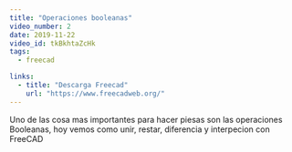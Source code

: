 ```yaml
---
title: "Operaciones booleanas"
video_number: 2
date: 2019-11-22
video_id: tkBkhtaZcHk
tags:
  - freecad

links:
  - title: "Descarga Freecad"
    url: "https://www.freecadweb.org/"
---
```


Uno de las cosa mas importantes para hacer piesas son las operaciones Booleanas, hoy vemos como unir, restar, diferencia y  interpecion con FreeCAD
